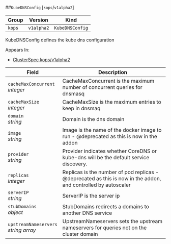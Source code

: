 ##`KubeDNSConfig` [`kops`/`v1alpha2`]

Group        | Version     | Kind
------------ | ---------- | -----------
`kops` | `v1alpha2` | `KubeDNSConfig`



KubeDNSConfig defines the kube dns configuration

<aside class="notice">
Appears In:

<ul> 
<li><a href="#clusterspec-v1alpha2-kops">ClusterSpec kops/v1alpha2</a></li>
</ul></aside>

Field        | Description
------------ | -----------
`cacheMaxConcurrent`<br /> *integer*    | CacheMaxConcurrent is the maximum number of concurrent queries for dnsmasq
`cacheMaxSize`<br /> *integer*    | CacheMaxSize is the maximum entries to keep in dnsmaq
`domain`<br /> *string*    | Domain is the dns domain
`image`<br /> *string*    | Image is the name of the docker image to run - @deprecated as this is now in the addon
`provider`<br /> *string*    | Provider indicates whether CoreDNS or kube-dns will be the default service discovery.
`replicas`<br /> *integer*    | Replicas is the number of pod replicas - @deprecated as this is now in the addon, and controlled by autoscaler
`serverIP`<br /> *string*    | ServerIP is the server ip
`stubDomains`<br /> *object*    | StubDomains redirects a domains to another DNS service
`upstreamNameservers`<br /> *string array*    | UpstreamNameservers sets the upstream nameservers for queries not on the cluster domain


